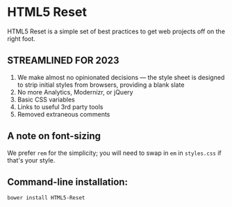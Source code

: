 # HTML5 Reset

HTML5 Reset is a simple set of best practices to get web projects off on the right foot.

## STREAMLINED FOR 2023

1. We make almost no opinionated decisions — the style sheet is designed to strip initial styles from browsers, providing a blank slate
2. No more Analytics, Modernizr, or jQuery
3. Basic CSS variables
4. Links to useful 3rd party tools
5. Removed extraneous comments

## A note on font-sizing

We prefer `rem` for the simplicity; you will need to swap in `em` in `styles.css` if that's your style.

## Command-line installation:

```
bower install HTML5-Reset
```
